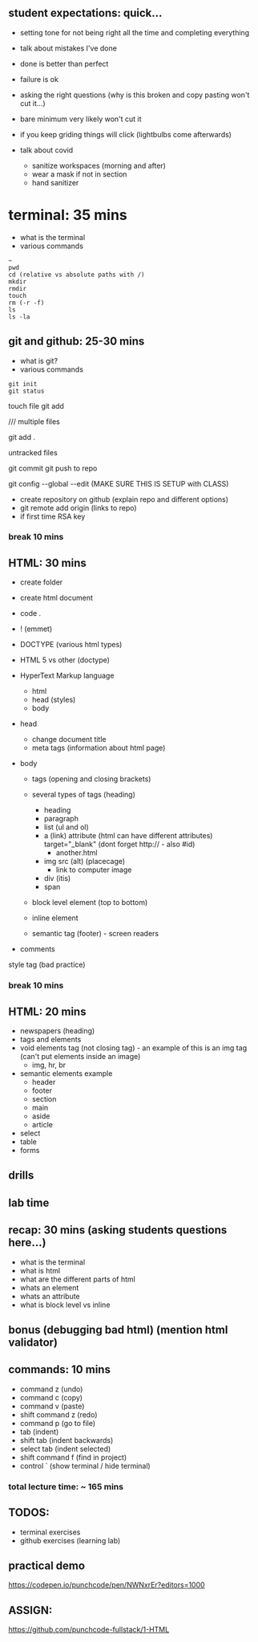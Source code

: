 ## student expectations: quick...

- setting tone for not being right all the time and completing everything
- talk about mistakes I've done
- done is better than perfect
- failure is ok
- asking the right questions (why is this broken and copy pasting won't cut it...)
- bare minimum very likely won't cut it
- if you keep griding things will click (lightbulbs come afterwards)

- talk about covid
  - sanitize workspaces (morning and after)
  - wear a mask if not in section
  - hand sanitizer

# terminal: 35 mins

- what is the terminal
- various commands

```
~
pwd
cd (relative vs absolute paths with /)
mkdir
rmdir
touch
rm (-r -f)
ls
ls -la
```

## git and github: 25-30 mins

- what is git?
- various commands

```
git init
git status
```

touch file
git add <filename>

/// multiple files

git add .

untracked files

git commit
git push to repo

git config --global --edit (MAKE SURE THIS IS SETUP with CLASS)

- create repository on github (explain repo and different options)
- git remote add origin (links to repo)
- if first time RSA key

### break 10 mins

## HTML: 30 mins

- create folder
- create html document
- code .

- ! (emmet)
- DOCTYPE (various html types)
- HTML 5 vs other (doctype)
- HyperText Markup language
  - html
  - head (styles)
  - body
- head
  - change document title
  - meta tags (information about html page)
- body

  - tags (opening and closing brackets)
  - several types of tags (heading)
    - heading
    - paragraph
    - list (ul and ol)
    - a (link) attribute (html can have different attributes) target="\_blank" (dont forget http:// - also #id)
      - another.html
    - img src (alt) (placecage)
      - link to computer image
    - div (itis)
    - span
  - block level element (top to bottom)
  - inline element

  - semantic tag (footer) - screen readers

- comments <!-- comment -->

style tag (bad practice)

### break 10 mins

## HTML: 20 mins

- newspapers (heading)
- tags and elements
- void elements tag (not closing tag) - an example of this is an img tag (can't put elements inside an image)
  - img, hr, br
- semantic elements example
  - header
  - footer
  - section
  - main
  - aside
  - article
- select
- table
- forms

## drills

## lab time

## recap: 30 mins (asking students questions here...)

- what is the terminal
- what is html
- what are the different parts of html
- whats an element
- whats an attribute
- what is block level vs inline

## bonus (debugging bad html) (mention html validator)

## commands: 10 mins

- command z (undo)
- command c (copy)
- command v (paste)
- shift command z (redo)
- command p (go to file)
- tab (indent)
- shift tab (indent backwards)
- select tab (indent selected)
- shift command f (find in project)
- control ` (show terminal / hide terminal)

### total lecture time: ~ 165 mins

## TODOS:

- terminal exercises
- github exercises (learning lab)

## practical demo

https://codepen.io/punchcode/pen/NWNxrEr?editors=1000

## ASSIGN:

https://github.com/punchcode-fullstack/1-HTML

